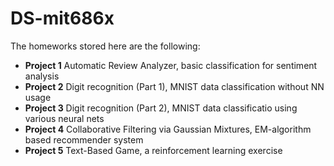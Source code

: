 # DS-mit686x

The homeworks stored here are the following:

* __Project 1__ Automatic Review Analyzer, basic classification for sentiment analysis
* __Project 2__ Digit recognition (Part 1), MNIST data classification without NN usage
* __Project 3__ Digit recognition (Part 2), MNIST data classificatio using various neural nets
* __Project 4__ Collaborative Filtering via Gaussian Mixtures, EM-algorithm based recommender system
* __Project 5__ Text-Based Game, a reinforcement learning exercise
